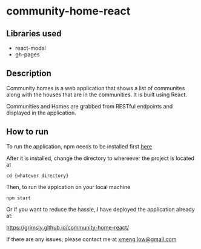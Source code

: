 # community-home-react
 
## Libraries used
 - react-modal
 - gh-pages

## Description
Community homes is a web application that shows a list of communites along with the houses that are in the communities. It is built using React.

Communities and Homes are grabbed from RESTful endpoints and displayed in the application.

## How to run
To run the application, npm needs to be installed first [here](https://nodejs.org/en/)

After it is installed, change the directory to whereever the project is located at
```
cd {whatever directory}
```

Then, to run the applcation on your local machine
```
npm start
```

Or if you want to reduce the hassle, I have deployed the application already at:

https://grimsly.github.io/community-home-react/

If there are any issues, please contact me at xmeng.low@gmail.com